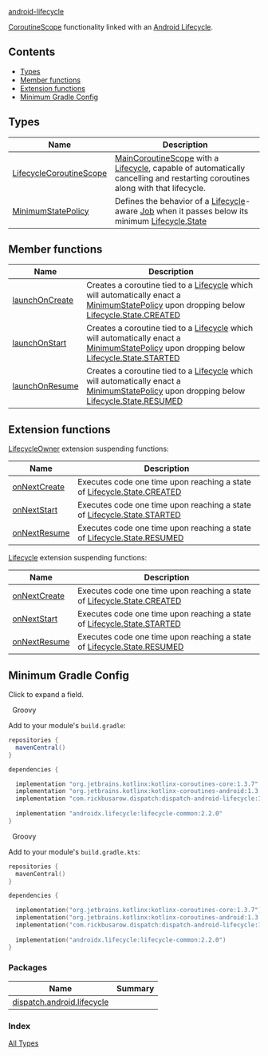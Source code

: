 [android-lifecycle](./index.md)

[CoroutineScope](https://kotlin.github.io/kotlinx.coroutines/kotlinx-coroutines-core/kotlinx.coroutines/coroutine-scope.html) functionality linked with an [Android Lifecycle](https://developer.android.com/reference/androidx/lifecycle/Lifecycle.html).

## Contents

* [Types](#types)
* [Member functions](#member-functions)
* [Extension functions](#extension-functions)
* [Minimum Gradle Config](#minimum-gradle-config)

## Types

| **Name**       | **Description**
| -------------  | --------------- |
| [LifecycleCoroutineScope](https://rbusarow.github.io/Dispatch/android-lifecycle//dispatch.android.lifecycle/-lifecycle-coroutine-scope/index.html) | [MainCoroutineScope](https://rbusarow.github.io/Dispatch/core//dispatch.core/-main-coroutine-scope.html) with a [Lifecycle](https://developer.android.com/reference/androidx/lifecycle/Lifecycle.html), capable of automatically cancelling and restarting coroutines along with that lifecycle.
| [MinimumStatePolicy](https://rbusarow.github.io/Dispatch/android-lifecycle//dispatch.android.lifecycle/-lifecycle-coroutine-scope/-minimum-state-policy/index.html) | Defines the behavior of a [Lifecycle](https://developer.android.com/reference/androidx/lifecycle/Lifecycle.html)-aware [Job](https://kotlin.github.io/kotlinx.coroutines/kotlinx-coroutines-core/kotlinx.coroutines/-job/index.html) when it passes below its minimum [Lifecycle.State](https://developer.android.com/reference/androidx/lifecycle/Lifecycle.State.html)

## Member functions

| **Name**          | **Description**
| -------------     | --------------- |
| [launchOnCreate](https://rbusarow.github.io/Dispatch/android-lifecycle//dispatch.android.lifecycle/-lifecycle-coroutine-scope/launch-on-create.html)  | Creates a coroutine tied to a [Lifecycle](https://developer.android.com/reference/androidx/lifecycle/Lifecycle.html) which will automatically enact a [MinimumStatePolicy](https://rbusarow.github.io/Dispatch/android-lifecycle//dispatch.android.lifecycle/-lifecycle-coroutine-scope/-minimum-state-policy/index.html) upon dropping below [Lifecycle.State.CREATED](https://developer.android.com/reference/androidx/lifecycle/Lifecycle.State.html#CREATED)
| [launchOnStart](https://rbusarow.github.io/Dispatch/android-lifecycle//dispatch.android.lifecycle/-lifecycle-coroutine-scope/launch-on-start.html)   | Creates a coroutine tied to a [Lifecycle](https://developer.android.com/reference/androidx/lifecycle/Lifecycle.html) which will automatically enact a [MinimumStatePolicy](https://rbusarow.github.io/Dispatch/android-lifecycle//dispatch.android.lifecycle/-lifecycle-coroutine-scope/-minimum-state-policy/index.html) upon dropping below [Lifecycle.State.STARTED](https://developer.android.com/reference/androidx/lifecycle/Lifecycle.State.html#STARTED)
| [launchOnResume](https://rbusarow.github.io/Dispatch/android-lifecycle//dispatch.android.lifecycle/-lifecycle-coroutine-scope/launch-on-resume.html)  | Creates a coroutine tied to a [Lifecycle](https://developer.android.com/reference/androidx/lifecycle/Lifecycle.html) which will automatically enact a [MinimumStatePolicy](https://rbusarow.github.io/Dispatch/android-lifecycle//dispatch.android.lifecycle/-lifecycle-coroutine-scope/-minimum-state-policy/index.html) upon dropping below [Lifecycle.State.RESUMED](https://developer.android.com/reference/androidx/lifecycle/Lifecycle.State.html#RESUMED)

## Extension functions

[LifecycleOwner](https://developer.android.com/reference/androidx/lifecycle/LifecycleOwner.html) extension suspending functions:

| **Name**                                     | **Description**
| -------------------                          | ---------------
| [onNextCreate](https://rbusarow.github.io/Dispatch/android-lifecycle//dispatch.android.lifecycle/androidx.lifecycle.-lifecycle-owner/on-next-create.html)  | Executes code one time upon reaching a state of [Lifecycle.State.CREATED](https://developer.android.com/reference/androidx/lifecycle/Lifecycle.State.html#CREATED)
| [onNextStart](https://rbusarow.github.io/Dispatch/android-lifecycle//dispatch.android.lifecycle/androidx.lifecycle.-lifecycle-owner/on-next-start.html)    | Executes code one time upon reaching a state of [Lifecycle.State.STARTED](https://developer.android.com/reference/androidx/lifecycle/Lifecycle.State.html#STARTED)
| [onNextResume](https://rbusarow.github.io/Dispatch/android-lifecycle//dispatch.android.lifecycle/androidx.lifecycle.-lifecycle-owner/on-next-resume.html)  | Executes code one time upon reaching a state of [Lifecycle.State.RESUMED](https://developer.android.com/reference/androidx/lifecycle/Lifecycle.State.html#RESUMED)

[Lifecycle](https://developer.android.com/reference/androidx/lifecycle/Lifecycle.html) extension suspending functions:

| **Name**                                | **Description**
| -------------------                     | ---------------
| [onNextCreate](https://rbusarow.github.io/Dispatch/android-lifecycle//dispatch.android.lifecycle/androidx.lifecycle.-lifecycle/on-next-create.html)  | Executes code one time upon reaching a state of [Lifecycle.State.CREATED](https://developer.android.com/reference/androidx/lifecycle/Lifecycle.State.html#CREATED)
| [onNextStart](https://rbusarow.github.io/Dispatch/android-lifecycle//dispatch.android.lifecycle/androidx.lifecycle.-lifecycle/on-next-start.html)    | Executes code one time upon reaching a state of [Lifecycle.State.STARTED](https://developer.android.com/reference/androidx/lifecycle/Lifecycle.State.html#STARTED)
| [onNextResume](https://rbusarow.github.io/Dispatch/android-lifecycle//dispatch.android.lifecycle/androidx.lifecycle.-lifecycle/on-next-resume.html)  | Executes code one time upon reaching a state of [Lifecycle.State.RESUMED](https://developer.android.com/reference/androidx/lifecycle/Lifecycle.State.html#RESUMED)

## Minimum Gradle Config

Click to expand a field.

&nbsp;  Groovy

Add to your module's `build.gradle`:

``` groovy
repositories {
  mavenCentral()
}

dependencies {

  implementation "org.jetbrains.kotlinx:kotlinx-coroutines-core:1.3.7"
  implementation "org.jetbrains.kotlinx:kotlinx-coroutines-android:1.3.7"
  implementation "com.rickbusarow.dispatch:dispatch-android-lifecycle:1.0.0-beta03"
  
  implementation "androidx.lifecycle:lifecycle-common:2.2.0" 
}
```

&nbsp;  Groovy

Add to your module's `build.gradle.kts`:

``` kotlin
repositories {
  mavenCentral()
}

dependencies {

  implementation("org.jetbrains.kotlinx:kotlinx-coroutines-core:1.3.7")
  implementation("org.jetbrains.kotlinx:kotlinx-coroutines-android:1.3.7")
  implementation("com.rickbusarow.dispatch:dispatch-android-lifecycle:1.0.0-beta03")
  
  implementation("androidx.lifecycle:lifecycle-common:2.2.0")
}
```

### Packages

| Name | Summary |
|---|---|
| [dispatch.android.lifecycle](dispatch.android.lifecycle/index.md) |  |

### Index

[All Types](alltypes/index.md)